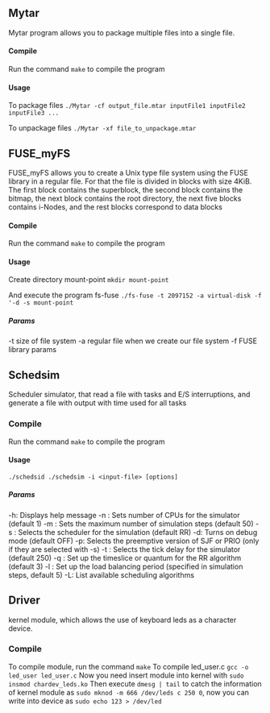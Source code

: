 ## Mytar
Mytar program allows you to package multiple files into a single file.

#### Compile
Run the command `make` to compile the program

#### Usage
To package files
`./Mytar -cf output_file.mtar inputFile1 inputFile2 inputFile3 ... `

To unpackage files
`./Mytar -xf file_to_unpackage.mtar`

## FUSE_myFS
FUSE_myFS allows you to create a Unix type file system using the FUSE library in a regular file. For that the file is divided in blocks with size 4KiB. The first block contains the superblock, the second block contains the bitmap, the next block contains the root directory, the next five blocks contains i-Nodes, and the rest blocks correspond to data blocks 

#### Compile
Run the command `make` to compile the program

#### Usage
Create directory mount-point
`mkdir mount-point`

And execute the program fs-fuse
`./fs-fuse -t 2097152 -a virtual-disk -f '-d -s mount-point`

##### Params
-t size of file system
-a regular file when we create our file system
-f FUSE library params

## Schedsim
Scheduler simulator, that read a file with tasks and E/S interruptions, and generate a file with output with time used for all tasks

### Compile
Run the command `make` to compile the program

#### Usage
`./schedsid ./schedsim -i <input-file> [options]`

##### Params
-h: Displays help message
-n <cpus>: Sets number of CPUs for the simulator (default 1)
-m <nsteps>: Sets the maximum number of simulation steps (default 50)
-s <scheduler>: Selects the scheduler for the simulation (default RR)
-d: Turns on debug mode (default OFF)
-p: Selects the preemptive version of SJF or PRIO (only if they are selected with -s)
-t <msecs>: Selects the tick delay for the simulator (default 250)
-q <quantum>: Set up the timeslice or quantum for the RR algorithm (default 3)
-l <period>: Set up the load balancing period (specified in simulation steps, default 5)
-L: List available scheduling algorithms

## Driver
kernel module, which allows the use of keyboard leds as a character device.
### Compile
To compile module, run the command  `make`
To compile led_user.c `gcc -o led_user led_user.c`
Now you need insert module into kernel with `sudo insmod chardev_leds.ko`
Then execute `dmesg | tail` to catch the information of kernel module as `sudo mknod -m 666 /dev/leds c 250 0`, now you can write into device as `sudo echo 123 > /dev/led`
